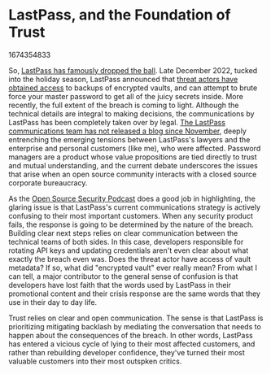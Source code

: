 # LastPass, and the Foundation of Trust

1674354833

So, [LastPass has famously dropped the ball](https://www.techtarget.com/searchsecurity/news/252529329/LastPass-faces-mounting-criticism-over-recent-breach). Late December 2022, tucked into the holiday season, LastPass announced that [threat actors have obtained access](https://blog.lastpass.com/2022/12/notice-of-recent-security-incident/) to backups of encrypted vaults, and can attempt to brute force your master password to get all of the juicy secrets inside. More recently, the full extent of the breach is coming to light. Although the technical details are integral to making decisions, the communications by LastPass has been completely taken over by legal. [The LastPass communications team has not released a blog since November](https://www.lastpass.com/company/newsroom), deeply entrenching the emerging tensions between LastPass's lawyers and the enterprise and personal customers (like me), who were affected. Password managers are a product whose value propositions are tied directly to trust and mutual understanding, and the current debate underscores the issues that arise when an open source community interacts with a closed source corporate bureaucracy.

As the [Open Source Security Podcast](https://opensourcesecurity.io/2023/01/01/episode-356-lastpass-ducked-up-now-what/) does a good job in highlighting, the glaring issue is that LastPass's current communications strategy is actively confusing to their most important customers. When any security product fails, the response is going to be determined by the nature of the breach. Building clear next steps relies on clear communication between the technical teams of both sides. In this case, developers responsible for rotating API keys and updating credentials aren't even clear about what exactly the breach even was. Does the threat actor have access of vault metadata? If so, what did "encrypted vault" ever really mean? From what I can tell, a major contributor to the general sense of confusion is that developers have lost faith that the words used by LastPass in their promotional content and their crisis response are the same words that they use in their day to day life. 

Trust relies on clear and open communication. The sense is that LastPass is prioritizing mitigating backlash by mediating the conversation that needs to happen about the consequences of the breach. In other words, LastPass has entered a vicious cycle of lying to their most affected customers, and rather than rebuilding developer confidence, they've turned their most valuable customers into their most outspken critics.

